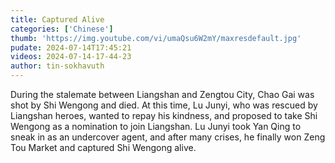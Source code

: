 ```yaml
---
title: Captured Alive
categories: ['Chinese']
thumb: 'https://img.youtube.com/vi/umaQsu6W2mY/maxresdefault.jpg'
pudate: 2024-07-14T17:45:21
videos: 2024-07-14-17-44-23
author: tin-sokhavuth
---
```

During the stalemate between Liangshan and Zengtou City, Chao Gai was shot by Shi Wengong and died. At this time, Lu Junyi, who was rescued by Liangshan heroes, wanted to repay his kindness, and proposed to take Shi Wengong as a nomination to join Liangshan. Lu Junyi took Yan Qing to sneak in as an undercover agent, and after many crises, he finally won Zeng Tou Market and captured Shi Wengong alive.